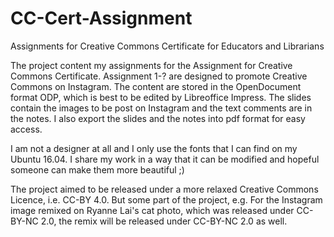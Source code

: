 # CC-Cert-Assignment
Assignments for Creative Commons Certificate for Educators and Librarians 

The project content my assignments for the Assignment for Creative Commons Certificate. Assignment 1-? are designed to promote Creative Commons on Instagram. The content are stored in the OpenDocument format ODP, which is best to be edited by Libreoffice Impress. The slides contain the images to be post on Instagram and the text comments are in the notes. I also export the slides and the notes into pdf format for easy access.

I am not a designer at all and I only use the fonts that I can find on my Ubuntu 16.04. I share my work in a way that it can be modified and hopeful someone can make them more beautiful ;)

The project aimed to be released under a more relaxed Creative Commons Licence, i.e. CC-BY 4.0. But some part of the project, e.g. For the Instagram image remixed on Ryanne Lai's cat photo, which was released under CC-BY-NC 2.0, the remix will be released under CC-BY-NC 2.0 as well.

